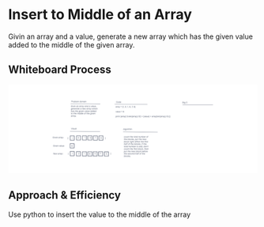 # Insert to Middle of an Array
Givin an array and a value, generate a new array which has the given value added to the middle of the given array.

## Whiteboard Process

![](/python/pic/insertShiftArray.png)

## Approach & Efficiency
Use python to insert the value to the middle of the array
